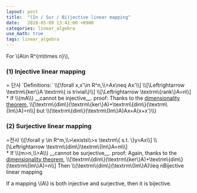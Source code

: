 ```yaml
---
layout: post
title:  "(In / Sur / Bi)jective linear mapping"
date:   2018-05-09 13:42:00 +0900
categories: linear_algebra
use_math: true
tags: linear_algebra
---
```

For \\(A\in R^\{m\times n\}\\),
<h3 id="injective_linear_mapping">(1) Injective linear mapping</h3>
= 단사  
`Definitions:`  
\\[\forall x,x'\in R^n,\\>Ax\neq Ax'\\]
\\[\Leftrightarrow \textrm\{ker\}A \textrm\{ is trivial\}\\]
\\[\Leftrightarrow \textrm\{rank\}A=n\\]
<br>
* If \\(m<n,\\>A\\) __cannot be injective__.  
proof: Thanks to the <a href="{{ site.url }}/linear_algebra/2018/05/09/rank.html#dimen_theorem" target="_blank">dimensionality theorem</a>,
\\[\textrm\{dim\}(\textrm\{ker\}A)+\textrm\{dim\}(\textrm\{Im\}A)=n\\]
but \\(\textrm\{dim\}(\textrm\{Im\}A)<n\\), so \\(\textrm\{ker\}A\\) is nontrivial.  
\\(\Rightarrow \\) for nonzero \\(x'\in \textrm\{ker\}A,\\>Ax=A(x+x')\\)

<h3 id="surjective_linear_mapping">(2) Surjective linear mapping</h3>
=전사
\\[\forall y \in R^m,\\>\exists\\>x \textrm\{ s.t. \}y=Ax\\]
\\[\Leftrightarrow \textrm\{dim\}\textrm\{Im\}A=m\\]
<br>
* If \\(m>n,\\>A\\) __cannot be surjective__.  
proof: Again, thanks to the <a href="{{ site.url }}/linear_algebra/2018/05/09/rank.html#dimen_theorem" target="_blank">dimensionality theorem</a>,
\\[\textrm\{dim\}(\textrm\{ker\}A)+\textrm\{dim\}(\textrm\{Im\}A)=n\\]
Then \\(\textrm\{dim\}(\textrm\{Im\}A)\leq n<m\\), which contradicts the definition of surjective mapping.

### Bijective linear mapping
If a mapping \\(A\\) is both injective and surjective, then it is bijective.